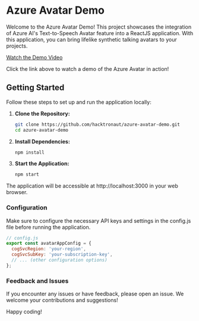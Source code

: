 # Azure Avatar Demo

Welcome to the Azure Avatar Demo! This project showcases the integration of Azure AI's Text-to-Speech Avatar feature into a ReactJS application. With this application, you can bring lifelike synthetic talking avatars to your projects.

[Watch the Demo Video](./demovideo/AvatarAzureMediumDemo.mp4)

Click the link above to watch a demo of the Azure Avatar in action!

## Getting Started

Follow these steps to set up and run the application locally:

1. **Clone the Repository:**
   ```bash
   git clone https://github.com/hacktronaut/azure-avatar-demo.git
   cd azure-avatar-demo

2. **Install Dependencies:**
    ```bash
    npm install
    ```
3. **Start the Application:**
    ```bash
    npm start
    ```

The application will be accessible at http://localhost:3000 in your web browser.

### Configuration

Make sure to configure the necessary API keys and settings in the config.js file before running the application.

```javascript
// config.js
export const avatarAppConfig = {
  cogSvcRegion: 'your-region',
  cogSvcSubKey: 'your-subscription-key',
  // ... (other configuration options)
};
```

### Feedback and Issues

If you encounter any issues or have feedback, please open an issue. We welcome your contributions and suggestions!

Happy coding!